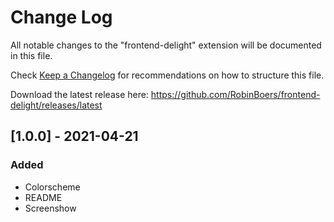 # Change Log

All notable changes to the "frontend-delight" extension will be documented in this file.

Check [Keep a Changelog](http://keepachangelog.com/) for recommendations on how to structure this file.

Download the latest release here: <https://github.com/RobinBoers/frontend-delight/releases/latest>

## [1.0.0] - 2021-04-21
### Added
- Colorscheme
- README
- Screenshow